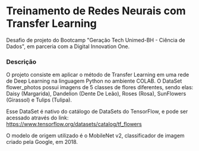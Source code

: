 # Treinamento de Redes Neurais com Transfer Learning
Desafio de projeto do Bootcamp "Geração Tech Unimed-BH - Ciência de Dados", em parceria com a Digital Innovation One.

### Descrição
O projeto consiste em aplicar o método de Transfer Learning em uma rede de Deep Learning na linguagem Python no ambiente COLAB. 
O DataSet flower_photos possui imagens de 5 classes de flores diferentes, sendo elas: Daisy (Margarida), Dandelion (Dente De Leão), Roses (Rosa), SunFlowers (Girassol) e Tulips (Tulipa). 

Esse DataSet é nativo do catálogo de DataSets do TensorFlow, e pode ser acessado através do link: https://www.tensorflow.org/datasets/catalog/tf_flowers

O modelo de origem utilizado é o MobileNet v2, classificador de imagem criado pela Google, em 2018.
